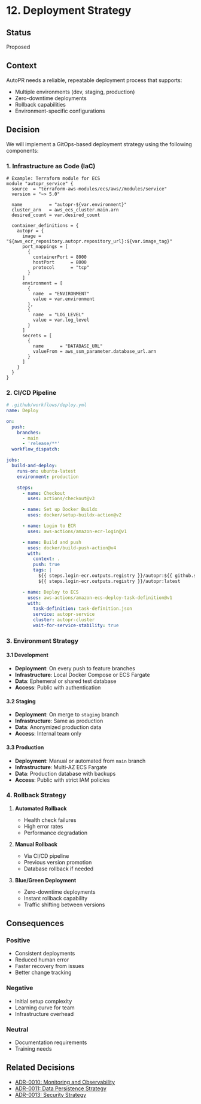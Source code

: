 # 12. Deployment Strategy

## Status
Proposed

## Context
AutoPR needs a reliable, repeatable deployment process that supports:
- Multiple environments (dev, staging, production)
- Zero-downtime deployments
- Rollback capabilities
- Environment-specific configurations

## Decision
We will implement a GitOps-based deployment strategy using the following components:

### 1. Infrastructure as Code (IaC)
```hcl
# Example: Terraform module for ECS
module "autopr_service" {
  source  = "terraform-aws-modules/ecs/aws//modules/service"
  version = "~> 5.0"

  name          = "autopr-${var.environment}"
  cluster_arn   = aws_ecs_cluster.main.arn
  desired_count = var.desired_count

  container_definitions = {
    autopr = {
      image = "${aws_ecr_repository.autopr.repository_url}:${var.image_tag}"
      port_mappings = [
        {
          containerPort = 8000
          hostPort      = 8000
          protocol      = "tcp"
        }
      ]
      environment = [
        {
          name  = "ENVIRONMENT"
          value = var.environment
        },
        {
          name  = "LOG_LEVEL"
          value = var.log_level
        }
      ]
      secrets = [
        {
          name      = "DATABASE_URL"
          valueFrom = aws_ssm_parameter.database_url.arn
        }
      ]
    }
  }
}
```

### 2. CI/CD Pipeline
```yaml
# .github/workflows/deploy.yml
name: Deploy

on:
  push:
    branches:
      - main
      - 'release/**'
  workflow_dispatch:

jobs:
  build-and-deploy:
    runs-on: ubuntu-latest
    environment: production

    steps:
      - name: Checkout
        uses: actions/checkout@v3

      - name: Set up Docker Buildx
        uses: docker/setup-buildx-action@v2

      - name: Login to ECR
        uses: aws-actions/amazon-ecr-login@v1

      - name: Build and push
        uses: docker/build-push-action@v4
        with:
          context: .
          push: true
          tags: |
            ${{ steps.login-ecr.outputs.registry }}/autopr:${{ github.sha }}
            ${{ steps.login-ecr.outputs.registry }}/autopr:latest

      - name: Deploy to ECS
        uses: aws-actions/amazon-ecs-deploy-task-definition@v1
        with:
          task-definition: task-definition.json
          service: autopr-service
          cluster: autopr-cluster
          wait-for-service-stability: true
```

### 3. Environment Strategy

#### 3.1 Development
- **Deployment**: On every push to feature branches
- **Infrastructure**: Local Docker Compose or ECS Fargate
- **Data**: Ephemeral or shared test database
- **Access**: Public with authentication

#### 3.2 Staging
- **Deployment**: On merge to `staging` branch
- **Infrastructure**: Same as production
- **Data**: Anonymized production data
- **Access**: Internal team only

#### 3.3 Production
- **Deployment**: Manual or automated from `main` branch
- **Infrastructure**: Multi-AZ ECS Fargate
- **Data**: Production database with backups
- **Access**: Public with strict IAM policies

### 4. Rollback Strategy
1. **Automated Rollback**
   - Health check failures
   - High error rates
   - Performance degradation

2. **Manual Rollback**
   - Via CI/CD pipeline
   - Previous version promotion
   - Database rollback if needed

3. **Blue/Green Deployment**
   - Zero-downtime deployments
   - Instant rollback capability
   - Traffic shifting between versions

## Consequences
### Positive
- Consistent deployments
- Reduced human error
- Faster recovery from issues
- Better change tracking

### Negative
- Initial setup complexity
- Learning curve for team
- Infrastructure overhead

### Neutral
- Documentation requirements
- Training needs

## Related Decisions
- [ADR-0010: Monitoring and Observability](0010-monitoring-observability.md)
- [ADR-0011: Data Persistence Strategy](0011-data-persistence-strategy.md)
- [ADR-0013: Security Strategy](0013-security-strategy.md)
